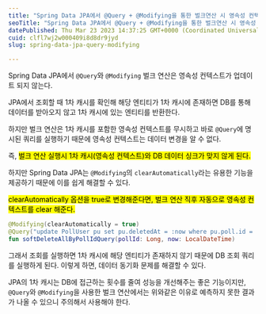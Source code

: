```yaml
---
title: "Spring Data JPA에서 @Query + @Modifying을 통한 벌크연산 시 영속성 컨텍스트가 업데이트 되지 않을 때"
seoTitle: "Spring Data JPA에서 @Query + @Modifying을 통한 벌크연산 시 영속성 컨텍스트가 업데이트 되지 않을"
datePublished: Thu Mar 23 2023 14:37:25 GMT+0000 (Coordinated Universal Time)
cuid: clfl7wj2w000409i8d8dr9jyd
slug: spring-data-jpa-query-modifying

---
```


Spring Data JPA에서 `@Query`와 `@Modifying` 벌크 연산은 영속성 컨텍스트가 업데이트 되지 않는다.

JPA에서 조회할 때 1차 캐시를 확인해 해당 엔티티가 1차 캐시에 존재하면 DB를 통해 데이터를 받아오지 않고 1차 캐시에 있는 엔티티를 반환한다.

하지만 벌크 연산은 1차 캐시를 포함한 영속성 컨텍스트를 무시하고 바로 `@Query`에 명시된 쿼리를 실행하기 때문에 영속성 컨텍스트는 데이터 변경을 알 수 없다.

즉, <mark>벌크 연산 실행시 1차 캐시(영속성 컨텍스트)와 DB 데이터 싱크가 맞지 않게 된다.</mark>

하지만 Spring Data JPA는 `@Modifying`의 `clearAutomatically`라는 유용한 기능을 제공하기 때문에 이를 쉽게 해결할 수 있다.

<mark>clearAutomatically 옵션을 true로 변경해준다면, 벌크 연산 직후 자동으로 영속성 컨텍스트를 clear 해준다.</mark>

```kotlin
@Modifying(clearAutomatically = true)
@Query("update PollUser pu set pu.deletedAt = :now where pu.poll.id = :pollId")
fun softDeleteAllByPollIdQuery(pollId: Long, now: LocalDateTime)
```

그래서 조회를 실행하면 1차 캐시에 해당 엔티티가 존재하지 않기 때문에 DB 조회 쿼리를 실행하게 된다. 이렇게 하면, 데이터 동기화 문제를 해결할 수 있다.

JPA의 1차 캐시는 DB에 접근하는 횟수를 줄여 성능을 개선해주는 좋은 기능이지만, `@Query`와 `@Modifying`을 사용한 벌크 연산에서는 위와같은 이유로 예측하지 못한 결과가 나올 수 있으니 주의해서 사용해야 한다.